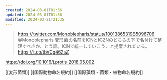 ```yaml
---
created: 2024-03-01T01:36
updated: 2024-03-01T01:36
modified: 2024-03-21T21:35
---
```



> https://twitter.com/Monoblepharis/status/1001386531985096706 @Monoblepharis
> 変形菌の名前をICNとICZNのどちらの下で名付けて整理すべきか、とう話。ICNで統一していこう、と提案されている。 https://t.co/tbVCg462sZ

https://doi.org/10.1016/j.protis.2018.05.002

[[変形菌類]]
[[国際動物命名規約]]
[[国際藻類・菌類・植物命名規約]]